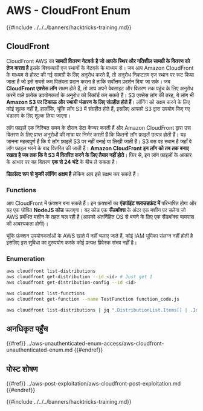 # AWS - CloudFront Enum

{{#include ../../../banners/hacktricks-training.md}}

## CloudFront

CloudFront AWS का **सामग्री वितरण नेटवर्क है जो आपके स्थिर और गतिशील सामग्री के वितरण को तेज करता है** इसके विश्वव्यापी एज स्थानों के नेटवर्क के माध्यम से। जब आप Amazon CloudFront के माध्यम से होस्ट की गई सामग्री के लिए अनुरोध करते हैं, तो अनुरोध निकटतम एज स्थान पर रूट किया जाता है जो इसे सबसे कम विलंबता प्रदान करता है ताकि सर्वोत्तम प्रदर्शन दिया जा सके। जब **CloudFront एक्सेस लॉग** सक्षम होते हैं, तो आप अपने वेबसाइट और वितरण तक पहुंच के लिए अनुरोध करने वाले प्रत्येक उपयोगकर्ता के अनुरोध को रिकॉर्ड कर सकते हैं। S3 एक्सेस लॉग की तरह, ये लॉग भी **Amazon S3 पर टिकाऊ और स्थायी भंडारण के लिए संग्रहीत होते हैं**। लॉगिंग को सक्षम करने के लिए कोई शुल्क नहीं है, हालाँकि, चूंकि लॉग S3 में संग्रहीत होते हैं, इसलिए आपको S3 द्वारा उपयोग किए गए भंडारण के लिए शुल्क लिया जाएगा।

लॉग फ़ाइलें एक निश्चित समय के दौरान डेटा कैप्चर करती हैं और Amazon CloudFront द्वारा उस वितरण के लिए प्राप्त अनुरोधों की मात्रा पर निर्भर करती हैं कि कितनी लॉग फ़ाइलें उत्पन्न होती हैं। यह जानना महत्वपूर्ण है कि ये लॉग फ़ाइलें S3 पर नहीं बनाई या लिखी जाती हैं। S3 बस वह स्थान है जहाँ वे लॉग फ़ाइल भरने के बाद वितरित की जाती हैं। **Amazon CloudFront इन लॉग को तब तक बनाए रखता है जब तक कि वे S3 में वितरित करने के लिए तैयार नहीं होते**। फिर से, इन लॉग फ़ाइलों के आकार के आधार पर यह वितरण **एक से 24 घंटे** के बीच ले सकता है।

**डिफ़ॉल्ट रूप से कुकी लॉगिंग अक्षम है** लेकिन आप इसे सक्षम कर सकते हैं।

### Functions

आप CloudFront में फ़ंक्शन बना सकते हैं। इन फ़ंक्शनों का **एंडपॉइंट क्लाउडफ्रंट में** परिभाषित होगा और यह एक घोषित **NodeJS कोड** चलाएगा। यह कोड एक **सैंडबॉक्स** के अंदर एक मशीन पर चलेगा जो AWS प्रबंधित मशीन के तहत चल रही है (आपको अंतर्निहित OS से बचने के लिए एक सैंडबॉक्स बायपास की आवश्यकता होगी)।

चूंकि फ़ंक्शन उपयोगकर्ताओं के AWS खाते में नहीं चलाए जाते हैं, कोई IAM भूमिका संलग्न नहीं होती है इसलिए इस सुविधा का दुरुपयोग करके कोई प्रत्यक्ष प्रिवेस्क संभव नहीं है।

### Enumeration
```bash
aws cloudfront list-distributions
aws cloudfront get-distribution --id <id> # Just get 1
aws cloudfront get-distribution-config --id <id>

aws cloudfront list-functions
aws cloudfront get-function --name TestFunction function_code.js

aws cloudfront list-distributions | jq ".DistributionList.Items[] | .Id, .Origins.Items[].Id, .Origins.Items[].DomainName, .AliasICPRecordals[].CNAME"
```
## अनधिकृत पहुँच

{{#ref}}
../aws-unauthenticated-enum-access/aws-cloudfront-unauthenticated-enum.md
{{#endref}}

## पोस्ट शोषण

{{#ref}}
../aws-post-exploitation/aws-cloudfront-post-exploitation.md
{{#endref}}

{{#include ../../../banners/hacktricks-training.md}}
